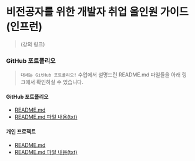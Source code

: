 # 비전공자를 위한 개발자 취업 올인원 가이드 (인프런)
>(강의 링크)

### GitHub 포트폴리오
>`대세는 GitHub 포트폴리오!` 수업에서 설명드린 README.md 파일들을 아래 링크에서 확인하실 수 있습니다.

#### GitHub 포트폴리오
  - [README.md](https://github.com/Integerous/all-in-one/blob/main/%ED%8F%AC%ED%8A%B8%ED%8F%B4%EB%A6%AC%EC%98%A4/portfoilo.md)
  - [README.md 파일 내용(txt)](https://github.com/Integerous/all-in-one/blob/main/%ED%8F%AC%ED%8A%B8%ED%8F%B4%EB%A6%AC%EC%98%A4/portfolio.txt)
#### 개인 프로젝트
  - [README.md](https://github.com/Integerous/all-in-one/blob/main/%ED%8F%AC%ED%8A%B8%ED%8F%B4%EB%A6%AC%EC%98%A4/project.md)
  - [README.md 파일 내용(txt)](https://github.com/Integerous/all-in-one/blob/main/%ED%8F%AC%ED%8A%B8%ED%8F%B4%EB%A6%AC%EC%98%A4/project.txt)
